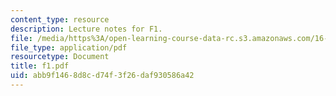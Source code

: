 ```yaml
---
content_type: resource
description: Lecture notes for F1.
file: /media/https%3A/open-learning-course-data-rc.s3.amazonaws.com/16-01-unified-engineering-i-ii-iii-iv-fall-2005-spring-2006/abb9f1468d8cd74f3f26daf930586a42_f1.pdf
file_type: application/pdf
resourcetype: Document
title: f1.pdf
uid: abb9f146-8d8c-d74f-3f26-daf930586a42
---
```

